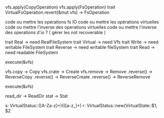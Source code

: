 vfs.apply(CopyOperation)
vfs.apply(FsOperation)
trait VirtualFsOperation.revert(&mut vfs) -> FsOperation


code ou mettre les opérations fs IO
code ou mettre les opérations virtuelles
code ou mettre l'inverse des operations virtuelles
code ou mettre l'inverse des operations d'io ? ( gérer les not recoverable )

trait Real -> need RealFileSystem
trait Virtual -> need Vfs
trait Write -> need writable FileSystem
trait Reverse -> need writable fileSystem
trait Read -> need readable FileSystem


execute(&vfs)

vfs.copy -> Copy
vfs.crate -> Create
vfs.remove -> Remove
.reverse() -> ReverseCopy
.reverse() -> ReverseCreate
.reverse() -> ReverseRemove



execute(&vfs)

read_dir -> ReadDir
stat -> Stat

s: VirtualStatus::([A-Za-z]+)\(([a-z_]+)
r: VirtualStatus::new(VirtualState::$1, $2
